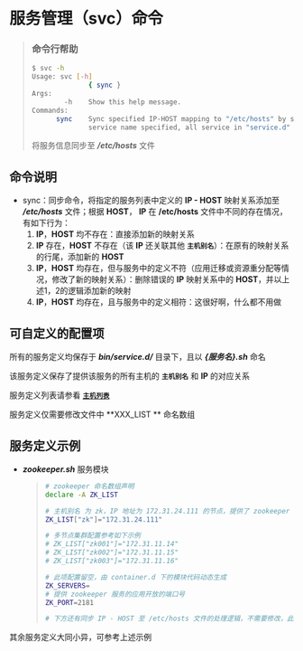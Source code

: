 # 服务管理（svc）命令

> ### 命令行帮助
>
> ```bash
> $ svc -h
> Usage: svc [-h]
>               { sync }
> Args:
>         -h    Show this help message.
> Commands:
>       sync    Sync specified IP-HOST mapping to "/etc/hosts" by service name, if no
>               service name specified, all service in "service.d" will be synced.
> ```
>
> 将服务信息同步至 ***/etc/hosts*** 文件

## 命令说明

* sync：同步命令，将指定的服务列表中定义的 **IP - HOST** 映射关系添加至 ***/etc/hosts*** 文件；根据 **HOST**， **IP** 在 **/etc/hosts** 文件中不同的存在情况，有如下行为：
  1. **IP**，**HOST** 均不存在：直接添加新的映射关系
  2. **IP** 存在，**HOST** 不存在（该 **IP** 还关联其他 **`主机别名`**）：在原有的映射关系的行尾，添加新的 **HOST**
  3. **IP**，**HOST** 均存在，但与服务中的定义不符（应用迁移或资源重分配等情况，修改了新的映射关系）：删除错误的 **IP** 映射关系中的 **HOST**，并以上述1，2的逻辑添加新的映射
  4. **IP**，**HOST** 均存在，且与服务中的定义相符：这很好啊，什么都不用做

## 可自定义的配置项

所有的服务定义均保存于 ***bin/service.d/*** 目录下，且以 ***{服务名}.sh*** 命名

该服务定义保存了提供该服务的所有主机的 **`主机别名`** 和 **IP** 的对应关系

服务定义列表请参看 [ **`主机列表`** ](documents/inventory.md)

服务定义仅需要修改文件中 **XXX_LIST ** 命名数组

## 服务定义示例

* ***zookeeper.sh*** 服务模块

  > ```bash
  > # zookeeper 命名数组声明
  > declare -A ZK_LIST
  > 
  > # 主机别名 为 zk，IP 地址为 172.31.24.111 的节点，提供了 zookeeper 服务
  > ZK_LIST["zk"]="172.31.24.111"
  > 
  > # 多节点集群配置参考如下示例
  > # ZK_LIST["zk001"]="172.31.11.14"
  > # ZK_LIST["zk002"]="172.31.11.15"
  > # ZK_LIST["zk003"]="172.31.11.16"
  > 
  > # 此项配置留空，由 container.d 下的模块代码动态生成
  > ZK_SERVERS=
  > # 提供 zookeeper 服务的应用开放的端口号
  > ZK_PORT=2181
  > 
  > # 下方还有同步 IP - HOST 至 /etc/hosts 文件的处理逻辑，不需要修改，此处不赘述
  > 
  > ```

其余服务定义大同小异，可参考上述示例
